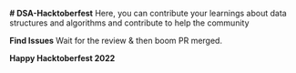 **# DSA-Hacktoberfest**
Here, you can contribute your learnings about data structures and algorithms and contribute to help the community

**Find Issues**
Wait for the review & then boom PR merged.

**Happy Hacktoberfest 2022**
